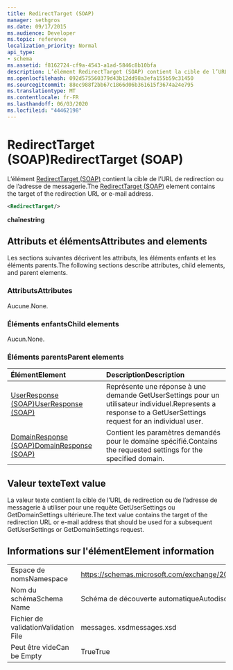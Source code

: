 ```yaml
---
title: RedirectTarget (SOAP)
manager: sethgros
ms.date: 09/17/2015
ms.audience: Developer
ms.topic: reference
localization_priority: Normal
api_type:
- schema
ms.assetid: f8162724-cf9a-4543-a1ad-5846c8b10bfa
description: L’élément RedirectTarget (SOAP) contient la cible de l’URL de redirection ou de l’adresse de messagerie.
ms.openlocfilehash: 092d575560379d43b12dd98a3efa155b59c31450
ms.sourcegitcommit: 88ec988f2bb67c1866d06b361615f3674a24e795
ms.translationtype: MT
ms.contentlocale: fr-FR
ms.lasthandoff: 06/03/2020
ms.locfileid: "44462198"
---
```

# <a name="redirecttarget-soap"></a><span data-ttu-id="3f7d7-103">RedirectTarget (SOAP)</span><span class="sxs-lookup"><span data-stu-id="3f7d7-103">RedirectTarget (SOAP)</span></span>

<span data-ttu-id="3f7d7-104">L’élément [RedirectTarget (SOAP)](redirecttarget-soap.md) contient la cible de l’URL de redirection ou de l’adresse de messagerie.</span><span class="sxs-lookup"><span data-stu-id="3f7d7-104">The [RedirectTarget (SOAP)](redirecttarget-soap.md) element contains the target of the redirection URL or e-mail address.</span></span> 
  
```XML
<RedirectTarget/>
```

 <span data-ttu-id="3f7d7-105">**chaîne**</span><span class="sxs-lookup"><span data-stu-id="3f7d7-105">**string**</span></span>
## <a name="attributes-and-elements"></a><span data-ttu-id="3f7d7-106">Attributs et éléments</span><span class="sxs-lookup"><span data-stu-id="3f7d7-106">Attributes and elements</span></span>

<span data-ttu-id="3f7d7-107">Les sections suivantes décrivent les attributs, les éléments enfants et les éléments parents.</span><span class="sxs-lookup"><span data-stu-id="3f7d7-107">The following sections describe attributes, child elements, and parent elements.</span></span>
  
### <a name="attributes"></a><span data-ttu-id="3f7d7-108">Attributs</span><span class="sxs-lookup"><span data-stu-id="3f7d7-108">Attributes</span></span>

<span data-ttu-id="3f7d7-109">Aucune.</span><span class="sxs-lookup"><span data-stu-id="3f7d7-109">None.</span></span>
  
### <a name="child-elements"></a><span data-ttu-id="3f7d7-110">Éléments enfants</span><span class="sxs-lookup"><span data-stu-id="3f7d7-110">Child elements</span></span>

<span data-ttu-id="3f7d7-111">Aucun.</span><span class="sxs-lookup"><span data-stu-id="3f7d7-111">None.</span></span>
  
### <a name="parent-elements"></a><span data-ttu-id="3f7d7-112">Éléments parents</span><span class="sxs-lookup"><span data-stu-id="3f7d7-112">Parent elements</span></span>

|<span data-ttu-id="3f7d7-113">**Élément**</span><span class="sxs-lookup"><span data-stu-id="3f7d7-113">**Element**</span></span>|<span data-ttu-id="3f7d7-114">**Description**</span><span class="sxs-lookup"><span data-stu-id="3f7d7-114">**Description**</span></span>|
|:-----|:-----|
|[<span data-ttu-id="3f7d7-115">UserResponse (SOAP)</span><span class="sxs-lookup"><span data-stu-id="3f7d7-115">UserResponse (SOAP)</span></span>](userresponse-soap.md) <br/> |<span data-ttu-id="3f7d7-116">Représente une réponse à une demande GetUserSettings pour un utilisateur individuel.</span><span class="sxs-lookup"><span data-stu-id="3f7d7-116">Represents a response to a GetUserSettings request for an individual user.</span></span>  <br/> |
|[<span data-ttu-id="3f7d7-117">DomainResponse (SOAP)</span><span class="sxs-lookup"><span data-stu-id="3f7d7-117">DomainResponse (SOAP)</span></span>](domainresponse-soap.md) <br/> |<span data-ttu-id="3f7d7-118">Contient les paramètres demandés pour le domaine spécifié.</span><span class="sxs-lookup"><span data-stu-id="3f7d7-118">Contains the requested settings for the specified domain.</span></span>  <br/> |
   
## <a name="text-value"></a><span data-ttu-id="3f7d7-119">Valeur texte</span><span class="sxs-lookup"><span data-stu-id="3f7d7-119">Text value</span></span>

<span data-ttu-id="3f7d7-120">La valeur texte contient la cible de l’URL de redirection ou de l’adresse de messagerie à utiliser pour une requête GetUserSettings ou GetDomainSettings ultérieure.</span><span class="sxs-lookup"><span data-stu-id="3f7d7-120">The text value contains the target of the redirection URL or e-mail address that should be used for a subsequent GetUserSettings or GetDomainSettings request.</span></span>
  
## <a name="element-information"></a><span data-ttu-id="3f7d7-121">Informations sur l'élément</span><span class="sxs-lookup"><span data-stu-id="3f7d7-121">Element information</span></span>

|||
|:-----|:-----|
|<span data-ttu-id="3f7d7-122">Espace de noms</span><span class="sxs-lookup"><span data-stu-id="3f7d7-122">Namespace</span></span>  <br/> |https://schemas.microsoft.com/exchange/2010/Autodiscover  <br/> |
|<span data-ttu-id="3f7d7-123">Nom du schéma</span><span class="sxs-lookup"><span data-stu-id="3f7d7-123">Schema Name</span></span>  <br/> |<span data-ttu-id="3f7d7-124">Schéma de découverte automatique</span><span class="sxs-lookup"><span data-stu-id="3f7d7-124">Autodiscover schema</span></span>  <br/> |
|<span data-ttu-id="3f7d7-125">Fichier de validation</span><span class="sxs-lookup"><span data-stu-id="3f7d7-125">Validation File</span></span>  <br/> |<span data-ttu-id="3f7d7-126">messages. xsd</span><span class="sxs-lookup"><span data-stu-id="3f7d7-126">messages.xsd</span></span>  <br/> |
|<span data-ttu-id="3f7d7-127">Peut être vide</span><span class="sxs-lookup"><span data-stu-id="3f7d7-127">Can be Empty</span></span>  <br/> |<span data-ttu-id="3f7d7-128">True</span><span class="sxs-lookup"><span data-stu-id="3f7d7-128">True</span></span>  <br/> |
   

